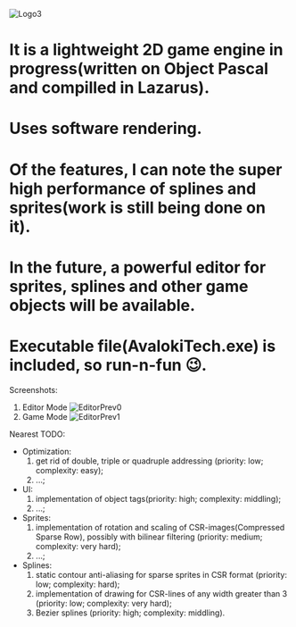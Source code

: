 
![Logo3](https://user-images.githubusercontent.com/51221856/209461400-1b9b9a5f-3746-430a-9c50-39808a7e5369.png)

# It is a lightweight 2D game engine in progress(written on Object Pascal and compilled in Lazarus). 
# Uses software rendering. 
# Of the features, I can note the super high performance of splines and sprites(work is still being done on it). 
# In the future, a powerful editor for sprites, splines and other game objects will be available.
# Executable file(AvalokiTech.exe) is included, so run-n-fun 😉. 

Screenshots:
   1. Editor Mode
![EditorPrev0](https://user-images.githubusercontent.com/51221856/183574809-aaed743e-44cd-40ac-a22d-6d3171e29c60.png)
   2. Game Mode
![EditorPrev1](https://user-images.githubusercontent.com/51221856/183575019-ba441f0b-4e8a-4ce0-b681-819c961baa03.png)


Nearest TODO:
  - Optimization:
    1. get rid of double, triple or quadruple addressing (priority: low; complexity: easy);
    2. ...;
  - UI:
    1. implementation of object tags(priority: high; complexity: middling);
    2. ...;
  - Sprites:
    1. implementation of rotation and scaling of CSR-images(Compressed Sparse Row), possibly with bilinear filtering (priority: medium; complexity: very hard);
    2. ...;
  - Splines:
    1. static contour anti-aliasing for sparse sprites in CSR format (priority: low; complexity: hard);
    2. implementation of drawing for CSR-lines of any width greater than 3 (priority: low; complexity: very hard);
    3. Bezier splines (priority: high; complexity: middling).

